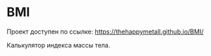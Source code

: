 # BMI

Проект доступен по ссылке: https://thehappymetall.github.io/BMI/

Калькулятор индекса массы тела.
